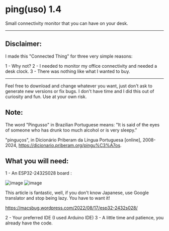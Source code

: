 # ping(uso) 1.4
Small connectivity monitor that you can have on your desk.

------------------------------------------------------------------------------------------------------------------------------------------------------------------------------------------------------------------------------------------------

Disclaimer:
------------------------------------------------------------------------------------------------------------------------------------------------------------------------------------------------------------------------------------------------
I made this "Connected Thing" for three very simple reasons:

1 - Why not?
2 - I needed to monitor my office connectivity and needed a desk clock.
3 - There was nothing like what I wanted to buy.

------------------------------------------------------------------------------------------------------------------------------------------------------------------------------------------------------------------------------------------------
 Feel free to download and change whatever you want, just don't ask to generate new versions or fix bugs. I don't have time and I did this out of curiosity and fun. Use at your own risk.

Note: 
------------------------------------------------------------------------------------------------------------------------------------------------------------------------------------------------------------------------------------------------
The word "Pingusso" in Brazilian Portuguese means: "It is said of the eyes of someone who has drunk too much alcohol or is very sleepy."

"pinguços", in Dicionário Priberam da Língua Portuguesa [online], 2008-2024, https://dicionario.priberam.org/pingu%C3%A7os.

What you will need:
------------------------------------------------------------------------------------------------------------------------------------------------------------------------------------------------------------------------------------------------

1 - An ESP32-2432S028 board : 

![image](https://github.com/devnemezes/pinguso/assets/169056722/80c9b3f9-97e1-429d-9f18-32ebfd01fe85)
![image](https://github.com/devnemezes/pinguso/assets/169056722/b95bfe82-db33-4162-ba9e-1ca4aaf9d6c9)

This article is fantastic, well, if you don't know Japanese, use Google translator and stop being lazy. You have to want it! 

https://macsbug.wordpress.com/2022/08/17/esp32-2432s028/

2 - Your preferred IDE (I used Arduino IDE)
3 - A little time and patience, you already have the code.
